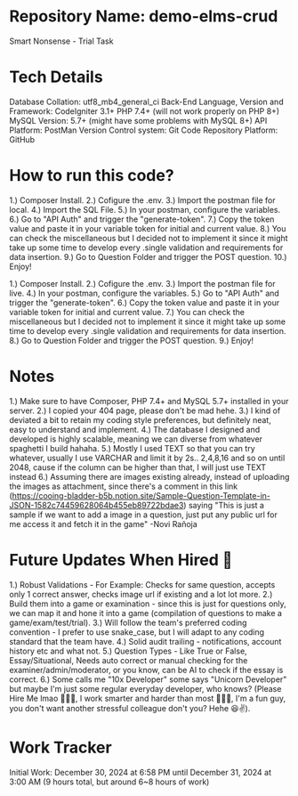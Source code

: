 # Repository Name: demo-elms-crud
Smart Nonsense - Trial Task

# Tech Details
Database Collation: utf8_mb4_general_ci
Back-End Language, Version and Framework: CodeIgniter 3.1+ PHP 7.4+ (will not work properly on PHP 8+)
MySQL Version: 5.7+ (might have some problems with MySQL 8+)
API Platform: PostMan
Version Control system: Git
Code Repository Platform: GitHub

# How to run this code?
<!-- Local -->
1.) Composer Install.
2.) Cofigure the .env.
3.) Import the postman file for local.
4.) Import the SQL File.
5.) In your postman, configure the variables.
6.) Go to "API Auth" and trigger the "generate-token".
7.) Copy the token value and paste it in your variable token for initial and current value.
8.) You can check the miscellaneous but I decided not to implement it since it might take up some time to develop every .single validation and requirements for data insertion.
9.) Go to Question Folder and trigger the POST question.
10.) Enjoy!

<!-- Live -->
1.) Composer Install.
2.) Cofigure the .env.
3.) Import the postman file for live.
4.) In your postman, configure the variables.
5.) Go to "API Auth" and trigger the "generate-token".
6.) Copy the token value and paste it in your variable token for initial and current value.
7.) You can check the miscellaneous but I decided not to implement it since it might take up some time to develop every .single validation and requirements for data insertion.
8.) Go to Question Folder and trigger the POST question.
9.) Enjoy!

# Notes
1.) Make sure to have Composer, PHP 7.4+ and MySQL 5.7+ installed in your server.
2.) I copied your 404 page, please don't be mad hehe.
3.) I kind of deviated a bit to retain my coding style preferences, but definitely neat, easy to understand and implement.
4.) The database I designed and developed is highly scalable, meaning we can diverse from whatever spaghetti I build hahaha.
5.) Mostly I used TEXT so that you can try whatever, usually I use VARCHAR and limit it by 2s.. 2,4,8,16 and so on until 2048, cause if the column can be higher than that, I will just use TEXT instead
6.) Assuming there are images existing already, instead of uploading the images as attachment, since there's a comment in this link (https://cooing-bladder-b5b.notion.site/Sample-Question-Template-in-JSON-1582c74459628064b455eb89722bdae3) saying "This is just a sample if we want to add a image in a question, just put any public url for me access it and fetch it in the game" -Novi Rañoja

# Future Updates When Hired 👀
1.) Robust Validations - For Example: Checks for same question, accepts only 1 correct answer, checks image url if existing and a lot lot more.
2.) Build them into a game or examination - since this is just for questions only, we can map it and hone it into a game (compilation of questions to make a game/exam/test/trial).
3.) Will follow the team's preferred coding convention - I prefer to use snake_case, but I will adapt to any coding standard that the team have.
4.) Solid audit trailing - notifications, account history etc and what not.
5.) Question Types - Like True or False, Essay/Situational, Needs auto correct or manual checking for the examiner/admin/moderator, or you know, can be AI to check if the essay is correct.
6.) Some calls me "10x Developer" some says "Unicorn Developer" but maybe I'm just some regular everyday developer, who knows? (Please Hire Me lmao 🙏🙏🙏, I work smarter and harder than most 🙇🙇🙇, I'm a fun guy, you don't want another stressful colleague don't you? Hehe 😆✌️).

# Work Tracker
Initial Work: December 30, 2024 at 6:58 PM until December 31, 2024 at 3:00 AM (9 hours total, but around 6~8 hours of work)